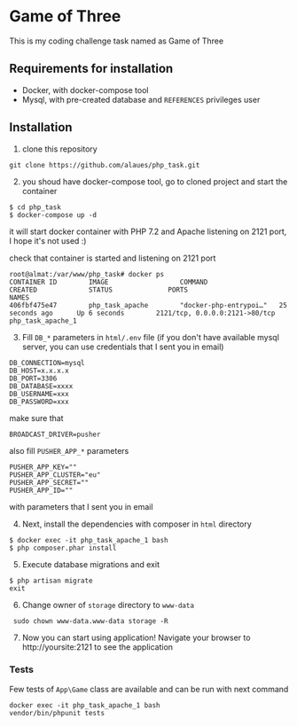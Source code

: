 # Game of Three

This is my coding challenge task named as Game of Three

## Requirements for installation
* Docker, with docker-compose tool
* Mysql, with pre-created database and `REFERENCES` privileges user

## Installation
1. clone this repository
```
git clone https://github.com/alaues/php_task.git
```
2. you shoud have docker-compose tool, go to cloned project and start the container
```
$ cd php_task
$ docker-compose up -d
```
it will start docker container with PHP 7.2 and Apache listening on 2121 port, I hope it's not used :)

check that container is started and listening on 2121 port
```
root@almat:/var/www/php_task# docker ps
CONTAINER ID        IMAGE                  COMMAND                  CREATED             STATUS              PORTS                            NAMES
406fbf475e47        php_task_apache        "docker-php-entrypoi…"   25 seconds ago      Up 6 seconds        2121/tcp, 0.0.0.0:2121->80/tcp   php_task_apache_1
```

3. Fill `DB_*` parameters in  `html/.env` file (if you don't have available mysql server, you can use credentials that I sent you in email)

```
DB_CONNECTION=mysql
DB_HOST=x.x.x.x
DB_PORT=3306
DB_DATABASE=xxxx
DB_USERNAME=xxx
DB_PASSWORD=xxx
```
make sure that 
```
BROADCAST_DRIVER=pusher
```

also fill `PUSHER_APP_*` parameters 
```
PUSHER_APP_KEY=""
PUSHER_APP_CLUSTER="eu"
PUSHER_APP_SECRET=""
PUSHER_APP_ID=""
```
with parameters that I sent you in email

4. Next, install the dependencies with composer in `html` directory
```
$ docker exec -it php_task_apache_1 bash
$ php composer.phar install
```
5. Execute database migrations and exit
```
$ php artisan migrate
exit
```
6. Change owner of `storage` directory to `www-data`

```
 sudo chown www-data.www-data storage -R
 ```

7. Now you can start using application! Navigate your browser to http://yoursite:2121 to see the application

### Tests

Few tests of `App\Game` class are available and can be run with next command

```
docker exec -it php_task_apache_1 bash
vendor/bin/phpunit tests
```
